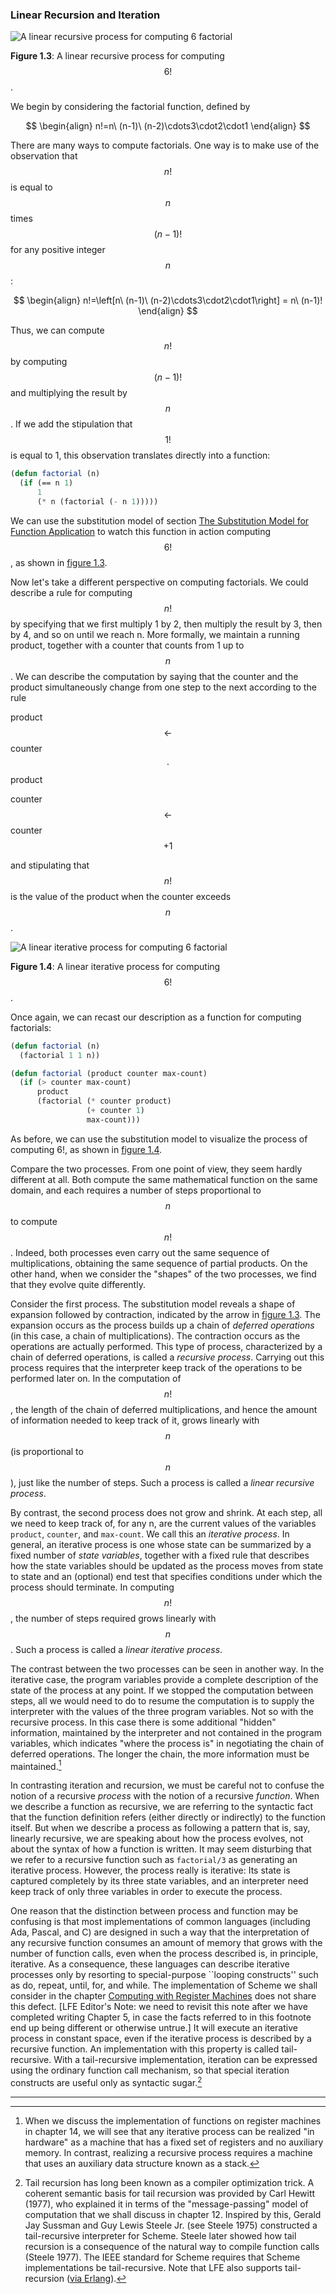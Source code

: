 ### Linear Recursion and Iteration

<a name="figure-3"></a>
![A linear recursive process for computing 6 factorial](images/ch1-Z-G-7.png)

**Figure 1.3**:  A linear recursive process for computing $$6!$$.

We begin by considering the factorial function, defined by

$$
\begin{align}
n!=n\ (n-1)\ (n-2)\cdots3\cdot2\cdot1
\end{align}
$$

There are many ways to compute factorials. One way is to make use of the
observation that $$n!$$ is equal to $$n$$ times $$(n - 1)!$$ for any positive
integer $$n$$:

$$
\begin{align}
n!=\left[n\ (n-1)\ (n-2)\cdots3\cdot2\cdot1\right] = n\ (n-1)!
\end{align}
$$

Thus, we can compute $$n!$$ by computing $$(n - 1)!$$ and multiplying the
result by $$n$$. If we add the stipulation that $$1!$$ is equal to 1, this
observation translates directly into a function:

```lisp
(defun factorial (n)
  (if (== n 1)
      1
      (* n (factorial (- n 1)))))
```

We can use the substitution model of section [The Substitution Model for
Function Application](the-substitution-model-for-function-application.html) to
watch this function in action computing $$6!$$, as shown in [figure
1.3](#figure-3).

Now let's take a different perspective on computing factorials. We could
describe a rule for computing $$n!$$ by specifying that we first multiply 1 by
2, then multiply the result by 3, then by 4, and so on until we reach n. More
formally, we maintain a running product, together with a counter that counts
from 1 up to $$n$$. We can describe the computation by saying that the counter
and the product simultaneously change from one step to the next according to
the rule

product $$\gets$$ counter $$\cdot$$ product

counter $$\gets$$ counter $$+ 1$$

and stipulating that $$n!$$ is the value of the product when the counter
exceeds $$n$$.

<a name="figure-4"></a>
![A linear iterative process for computing 6 factorial](images/ch1-Z-G-10.png)

**Figure 1.4**:  A linear iterative process for computing $$6!$$.

Once again, we can recast our description as a function for computing
factorials:

```lisp
(defun factorial (n)
  (factorial 1 1 n))

(defun factorial (product counter max-count)
  (if (> counter max-count)
      product
      (factorial (* counter product)
                 (+ counter 1)
                 max-count)))
```

As before, we can use the substitution model to visualize the process of computing 6!, as shown in [figure 1.4](#figure-4).

Compare the two processes. From one point of view, they seem hardly different at all. Both compute the same mathematical function on the same domain, and each requires a number of steps proportional to $$n$$ to compute $$n!$$. Indeed, both processes even carry out the same sequence of multiplications, obtaining the same sequence of partial products. On the other hand, when we consider the "shapes" of the two processes, we find that they evolve quite differently.

Consider the first process. The substitution model reveals a shape of expansion followed by contraction, indicated by the arrow in [figure 1.3](#figure-3). The expansion occurs as the process builds up a chain of *deferred operations* (in this case, a chain of multiplications). The contraction occurs as the operations are actually performed. This type of process, characterized by a chain of deferred operations, is called a *recursive process*. Carrying out this process requires that the interpreter keep track of the operations to be performed later on. In the computation of $$n!$$, the length of the chain of deferred multiplications, and hence the amount of information needed to keep track of it, grows linearly with $$n$$ (is proportional to $$n$$), just like the number of steps. Such a process is called a *linear recursive process*.

By contrast, the second process does not grow and shrink. At each step, all we need to keep track of, for any n, are the current values of the variables ``product``, ``counter``, and ``max-count``. We call this an *iterative process*. In general, an iterative process is one whose state can be summarized by a fixed number of *state variables*, together with a fixed rule that describes how the state variables should be updated as the process moves from state to state and an (optional) end test that specifies conditions under which the process should terminate. In computing $$n!$$, the number of steps required grows linearly with $$n$$. Such a process is called a *linear iterative process*.

The contrast between the two processes can be seen in another way. In the iterative case, the program variables provide a complete description of the state of the process at any point. If we stopped the computation between steps, all we would need to do to resume the computation is to supply the interpreter with the values of the three program variables. Not so with the recursive process. In this case there is some additional "hidden" information, maintained by the interpreter and not contained in the program variables, which indicates "where the process is" in negotiating the chain of deferred operations. The longer the chain, the more information must be maintained.[^1]

In contrasting iteration and recursion, we must be careful not to confuse the notion of a recursive *process* with the notion of a recursive *function*. When we describe a function as recursive, we are referring to the syntactic fact that the function definition refers (either directly or indirectly) to the function itself. But when we describe a process as following a pattern that is, say, linearly recursive, we are speaking about how the process evolves, not about the syntax of how a function is written. It may seem disturbing that we refer to a recursive function such as ``factorial/3`` as generating an iterative process. However, the process really is iterative: Its state is captured completely by its three state variables, and an interpreter need keep track of only three variables in order to execute the process.

One reason that the distinction between process and function may be confusing is that most implementations of common languages (including Ada, Pascal, and C) are designed in such a way that the interpretation of any recursive function consumes an amount of memory that grows with the number of function calls, even when the process described is, in principle, iterative. As a consequence, these languages can describe iterative processes only by resorting to special-purpose ``looping constructs'' such as do, repeat, until, for, and while. The implementation of Scheme we shall consider in the chapter [Computing with Register Machines]() does not share this defect. [LFE Editor's Note: we need to revisit this note after we have completed writing Chapter 5, in case the facts referred to in this footnote end up being different or otherwise untrue.] It will execute an iterative process in constant space, even if the iterative process is described by a recursive function. An implementation with this property is called tail-recursive. With a tail-recursive implementation, iteration can be expressed using the ordinary function call mechanism, so that special iteration constructs are useful only as syntactic sugar.[^2]

----

[^1]: When we discuss the implementation of functions on register machines in chapter 14, we will see that any iterative process can be realized "in hardware" as a machine that has a fixed set of registers and no auxiliary memory. In contrast, realizing a recursive process requires a machine that uses an auxiliary data structure known as a stack. 

[^2]: Tail recursion has long been known as a compiler optimization trick. A coherent semantic basis for tail recursion was provided by Carl Hewitt (1977), who explained it in terms of the "message-passing" model of computation that we shall discuss in chapter 12. Inspired by this, Gerald Jay Sussman and Guy Lewis Steele Jr. (see Steele 1975) constructed a tail-recursive interpreter for Scheme. Steele later showed how tail recursion is a consequence of the natural way to compile function calls (Steele 1977). The IEEE standard for Scheme requires that Scheme implementations be tail-recursive. Note that LFE also supports tail-recursion ([via Erlang](http://learnyousomeerlang.com/recursion)).




